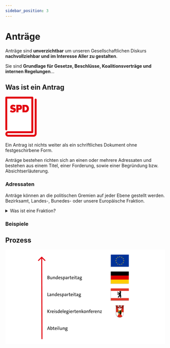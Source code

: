```yaml
---
sidebar_position: 3
---
```


# Anträge

Anträge sind **unverzichtbar** um unseren Gesellschaftlichen Diskurs **nachvollziehbar und im Interesse Aller zu gestalten**. 

Sie sind **Grundlage für Gesetze, Beschlüsse, Koalitionsverträge und internen Regelungen**... 

## Was ist ein Antrag
![Antrag](/img/SPD_Parteibuch_rot-frei_RGB.svg)

Ein Antrag ist nichts weiter als ein schriftliches Dokument ohne festgeschirbene Form.

Anträge bestehen richten sich an einen oder mehrere Adressaten und bestehen aus einem Titel, einer Forderung, sowie einer Begründung bzw. Absichtserläuterung.

### Adressaten
Anträge können an die politischen Gremien auf jeder Ebene gestellt werden.
Bezirksamt, Landes-, Bunedes- oder unsere Europäische Fraktion.

<details>
  <summary>Was ist eine Fraktion?</summary>
  <div>

  </div>
</details>

### Beispiele

## Prozess

![prozess](/img/Antragsprogress.png)